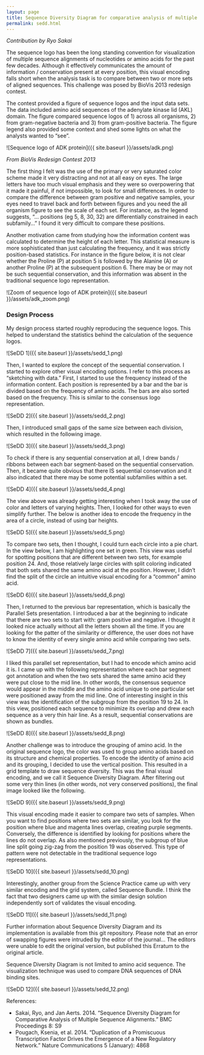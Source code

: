 ```yaml
---
layout: page
title: Sequence Diversity Diagram for comparative analysis of multiple sequence alignments
permalink: sedd.html
---
```

*Contribution by Ryo Sakai*

The sequence logo has been the long standing convention for visualization of multiple sequence alignments of nucleotides or amino acids for the past few decades. Although it effectively communicates the amount of information / conservation present at every position, this visual encoding falls short when the analysis task is to compare between two or more sets of aligned sequences. This challenge was posed by BioVis 2013 redesign contest.

The contest provided a figure of sequence logos and the input data sets. The data included amino acid sequences of the adenylate kinase lid (AKL) domain. The figure compared sequence logos of 1) across all organisms, 2) from gram-negative bacteria and 3) from gram-positive bacteria. The figure legend also provided some context and shed some lights on what the analysts wanted to “see”.

![Sequence logo of ADK protein]({{ site.baseurl }}/assets/adk.png)

*From BioVis Redesign Contest 2013*

The first thing I felt was the use of the primary or very saturated color scheme made it very distracting and not at all easy on eyes. The large letters have too much visual emphasis and they were so overpowering that it made it painful, if not impossible, to look for small differences. In order to compare the difference between gram positive and negative samples, your eyes need to travel back and forth between figures and you need the all organism figure to see the scale of each set. For instance, as the legend suggests, “… positions (eg 5, 8, 30, 32) are differentially constrained in each subfamily…” I found it very difficult to compare these positions.

Another motivation came from studying how the information content was calculated to determine the height of each letter. This statistical measure is more sophisticated than just calculating the frequency, and it was strictly position-based statistics. For instance in the figure below, it is not clear whether the Proline (P) at position 5 is followed by the Alanine (A) or another Proline (P) at the subsequent position 6. There may be or may not be such sequential conservation, and this information was absent in the traditional sequence logo representation.

![Zoom of sequence logo of ADK protein]({{ site.baseurl }}/assets/adk_zoom.png)

### Design Process

My design process started roughly reproducing the sequence logos. This helped to understand the statistics behind the calculation of the sequence logos.

![SeDD 1]({{ site.baseurl }}/assets/sedd_1.png)

Then, I wanted to explore the concept of the sequential conservation. I started to explore other visual encoding options. I refer to this process as “sketching with data.” First, I started to use the frequency instead of the information content. Each position is represented by a bar and the bar is divided based on the frequency of amino acids. The bars are also sorted based on the frequency. This is similar to the consensus logo representation.

![SeDD 2]({{ site.baseurl }}/assets/sedd_2.png)

Then, I introduced small gaps of the same size between each division, which resulted in the following image.

![SeDD 3]({{ site.baseurl }}/assets/sedd_3.png)

To check if there is any sequential conservation at all, I drew bands / ribbons between each bar segment-based on the sequential conservation. Then, it became quite obvious that there IS sequential conservation and it also indicated that there may be some potential subfamilies within a set.

![SeDD 4]({{ site.baseurl }}/assets/sedd_4.png)

The view above was already getting interesting when I took away the use of color and letters of varying heights.  Then, I looked for other ways to even simplify further. The below is another idea to encode the frequency in the area of a circle, instead of using bar heights.

![SeDD 5]({{ site.baseurl }}/assets/sedd_5.png)

To compare two sets, then I thought, I could turn each circle into a pie chart.  In the view below, I am highlighting one set in green.  This view was useful for spotting positions that are different between two sets, for example position 24.  And, those relatively large circles with split coloring indicated that both sets shared the same amino acid at the position. However, I didn’t find the split of the circle an intuitive visual encoding for a “common” amino acid.

![SeDD 6]({{ site.baseurl }}/assets/sedd_6.png)

Then, I returned to the previous bar representation, which is basically the Parallel Sets presentation. I introduced a bar at the beginning to indicate that there are two sets to start with: gram positive and negative. I thought it looked nice actually without all the letters shown all the time. If you are looking for the patter of the similarity or difference, the user does not have to know the identity of every single amino acid while comparing two sets.

![SeDD 7]({{ site.baseurl }}/assets/sedd_7.png)

I liked this parallel set representation, but I had to encode which amino acid it is. I came up with the following representation where each bar segment got annotation and when the two sets shared the same amino acid they were put close to the mid line. In other words, the consensus sequence would appear in the middle and the amino acid unique to one particular set were positioned away from the mid line. One of interesting insight in this view was the identification of the subgroup from the position 19 to 24. In this view, positioned each sequence to minimize its overlap and drew each sequence as a very thin hair line. As a result, sequential conservations are shown as bundles.

![SeDD 8]({{ site.baseurl }}/assets/sedd_8.png)

Another challenge was to introduce the grouping of amino acid. In the original sequence logo, the color was used to group amino acids based on its structure and chemical properties. To encode the identity of amino acid and its grouping, I decided to use the vertical position. This resulted in a grid template to draw sequence diversity. This was the final visual encoding, and we call it Sequence Diversity Diagram. After filtering out some very thin lines (in other words, not very conserved positions), the final image looked like the following.

![SeDD 9]({{ site.baseurl }}/assets/sedd_9.png)

This visual encoding made it easier to compare two sets of samples. When you want to find positions where two sets are similar, you look for the position where blue and magenta lines overlap, creating purple segments. Conversely, the difference is identified by looking for positions where the lines do not overlap. As also mentioned previously, the subgroup of blue line split going zig-zag from the position 19 was observed. This type of pattern were not detectable in the traditional sequence logo representations.

![SeDD 10]({{ site.baseurl }}/assets/sedd_10.png)

Interestingly, another group from the Science Practice came up with very similar encoding and the grid system, called Sequence Bundle. I think the fact that two designers came up with the similar design solution independently sort of validates the visual encoding.

![SeDD 11]({{ site.baseurl }}/assets/sedd_11.png)

Further information about Sequence Diversity Diagram and its implementation is available from this git repository. Please note that an error of swapping figures were intruded by the editor of the journal… The editors were unable to edit the original version, but published this Erratum to the original article.

Sequence Diversity Diagram is not limited to amino acid sequence. The visualization technique was used to compare DNA sequences of DNA binding sites.

![SeDD 12]({{ site.baseurl }}/assets/sedd_12.png)

References:

* Sakai, Ryo, and Jan Aerts. 2014. “Sequence Diversity Diagram for Comparative Analysis of Multiple Sequence Alignments.” BMC Proceedings 8: S9
* Pougach, Ksenia, et al. 2014. “Duplication of a Promiscuous Transcription Factor Drives the Emergence of a New Regulatory Network.” Nature Communications 5 (January): 4868

